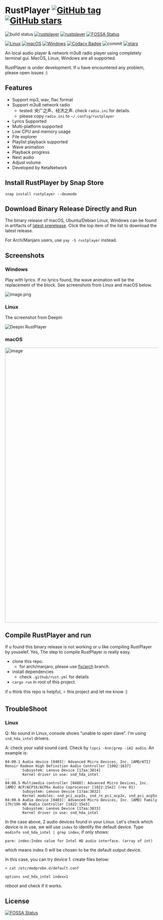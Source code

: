 # RustPlayer [![GitHub tag](https://img.shields.io/github/tag/KetaNetwork/RustPlayer)](https://GitHub.com/KetaNetwork/RustPlayer/tags/) [![GitHub stars](https://badgen.net/github/stars/KetaNetwork/RustPlayer)](https://github.com/KetaNetwork/RustPlayer/stargazers/)

![build status](https://github.com/KetaNetwork/RustPlayer/actions/workflows/rust.yml/badge.svg)
[![rustplayer](https://snapcraft.io/rustplayer/badge.svg)](https://snapcraft.io/rustplayer)
[![rustplayer](https://snapcraft.io/rustplayer/trending.svg?name=0)](https://snapcraft.io/rustplayer)
[![FOSSA Status](https://app.fossa.com/api/projects/git%2Bgithub.com%2FKingtous%2FRustPlayer.svg?type=shield)](https://app.fossa.com/projects/git%2Bgithub.com%2FKingtous%2FRustPlayer?ref=badge_shield)

[![Linux](https://svgshare.com/i/Zhy.svg)](https://svgshare.com/i/Zhy.svg)
[![macOS](https://svgshare.com/i/ZjP.svg)](https://svgshare.com/i/ZjP.svg)
[![Windows](https://svgshare.com/i/ZhY.svg)](https://svgshare.com/i/ZhY.svg)
[![Codacy Badge](https://app.codacy.com/project/badge/Grade/549d1445d4f14a18b89fbb2340fe15fc)](https://www.codacy.com/gh/KetaNetwork/RustPlayer/dashboard?utm_source=github.com&amp;utm_medium=referral&amp;utm_content=KetaNetwork/RustPlayer&amp;utm_campaign=Badge_Grade)
![commit](https://img.shields.io/github/commit-activity/y/KetaNetwork/RustPlayer)
[![stars](https://img.shields.io/github/stars/KetaNetwork/RustPlayer?style=social)]()

An local audio player & network m3u8 radio player using completely terminal gui. MacOS, Linux, Windows are all supported.

RustPlayer is under development. If u have encountered any problem, please open issues :)

## Features

- Support mp3, wav, flac format
- Support m3u8 network radio
    - tested: 央广之声、经济之声. check `radio.ini` for details.
    - please copy `radio.ini` to `~/.config/rustplayer`
- Lyrics Supported
- Multi-platform supported
- Low CPU and memory usage
- File explorer
- Playlist playback supported
- Wave animation
- Playback progress
- Next audio
- Adjust volume
- Developed by KetaNetwork


## Install RustPlayer by Snap Store

`snap install rustplayer --devmode`

## Download Binary Release Directly and Run

The binary release of macOS, Ubuntu/Debian Linux, Windows can be found in artifacts of [latest prerelease](https://github.com/KetaNetwork/RustPlayer/releases/tag/latest). Click the top item of the list to download the latest release.

For Arch/Manjaro users, use `yay -S rustplayer` instead.

## Screenshots

### Windows

Play with lyrics. If no lyrics found, the wave animation will be the replacement of the block. See screenshots from Linux and macOS below.

![image.png](https://s2.loli.net/2022/03/04/SbK6RN7tXAym4g3.png)

### Linux 

The screenshot from Deepin

![Deepin RustPlayer](https://s2.loli.net/2022/03/03/YtJWvnDuV4rHs7T.png)

### macOS

<img width="907" alt="image" src="https://user-images.githubusercontent.com/39793325/209902256-29ee60fa-fb45-439c-838d-cd9f1a34a265.png">



## Compile RustPlayer and run

If u found this binary release is not working or u like compiling RustPlayer by youselef. Yes, The step to compile RustPlayer is really easy.

- clone this repo.
  - for arch/manjaro, please use [fix/arch](https://github.com/KetaNetwork/RustPlayer/tree/fix/arch) branch.
- install dependencies
    - check `.github/rust.yml` for details
- `cargo run` in root of this project.

if u think this repo is helpful, ⭐ this project and let me know :)

## TroubleShoot

### Linux

Q: No sound in Linux, console shows "unable to open slave". I'm using `snd_hda_intel` drivers.

A: check your valid sound card. Check by `lspci -knn|grep -iA2 audio`. An example is:
```
04:00.1 Audio device [0403]: Advanced Micro Devices, Inc. [AMD/ATI] Renoir Radeon High Definition Audio Controller [1002:1637]
        Subsystem: Lenovo Device [17aa:3814]
        Kernel driver in use: snd_hda_intel
--
04:00.5 Multimedia controller [0480]: Advanced Micro Devices, Inc. [AMD] ACP/ACP3X/ACP6x Audio Coprocessor [1022:15e2] (rev 01)
        Subsystem: Lenovo Device [17aa:3832]
        Kernel modules: snd_pci_acp3x, snd_rn_pci_acp3x, snd_pci_acp5x
04:00.6 Audio device [0403]: Advanced Micro Devices, Inc. [AMD] Family 17h/19h HD Audio Controller [1022:15e3]
        Subsystem: Lenovo Device [17aa:3833]
        Kernel driver in use: snd_hda_intel
```

In the case above, 2 audio devices found in your Linux. Let's check which device is in use, we will use `index` to identify the default device. Type `modinfo snd_hda_intel | grep index`, if only shows:

```
parm: index:Index value for Intel HD audio interface. (array of int)
```

which means index 0 will be chosen to be the default output device.

In this case, you can try device 1. create files below:
```shell
> cat /etc/modprobe.d/default.conf                

options snd_hda_intel index=1
```

reboot and check if it works.


## License
[![FOSSA Status](https://app.fossa.com/api/projects/git%2Bgithub.com%2FKingtous%2FRustPlayer.svg?type=large)](https://app.fossa.com/projects/git%2Bgithub.com%2FKingtous%2FRustPlayer?ref=badge_large)